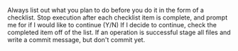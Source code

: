 Always list out what you plan to do before you do it in the form of a checklist. 
Stop execution after each checklist item is complete, and prompt me for if I would like to continue (Y/N)
If I decide to continue, check the completed item off of the list. 
If an operation is successful stage all files and write a commit message, but don't commit yet.
